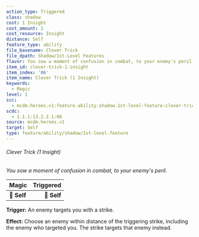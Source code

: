```yaml
---
action_type: Triggered
class: shadow
cost: 1 Insight
cost_amount: 1
cost_resource: Insight
distance: Self
feature_type: ability
file_basename: Clever Trick
file_dpath: Shadow/1st-Level Features
flavor: You sow a moment of confusion in combat, to your enemy's peril.
item_id: clever-trick-1-insight
item_index: '06'
item_name: Clever Trick (1 Insight)
keywords:
  - Magic
level: 1
scc:
  - mcdm.heroes.v1:feature.ability.shadow.1st-level-feature:clever-trick-1-insight
scdc:
  - 1.1.1:13.2.2.1:06
source: mcdm.heroes.v1
target: Self
type: feature/ability/shadow/1st-level-feature
---
```


###### Clever Trick (1 Insight)

*You sow a moment of confusion in combat, to your enemy's peril.*

| **Magic**   | **Triggered** |
| ----------- | ------------: |
| **📏 Self** |   **🎯 Self** |

**Trigger:** An enemy targets you with a strike.

**Effect:** Choose an enemy within distance of the triggering strike, including the enemy who targeted you. The strike targets that enemy instead.
